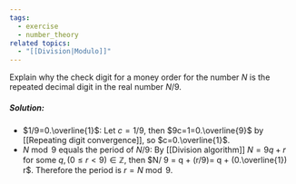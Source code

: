 ```yaml
---
tags:
  - exercise
  - number_theory
related topics:
  - "[[Division|Modulo]]"
---
```

Explain why the check digit for a money order for the number $N$ is the repeated decimal digit in the real number $N/9$.
##### Solution:
- $1/9=0.\overline{1}$:
	Let $c= 1/9$, then $9c=1=0.\overline{9}$ by [[Repeating digit convergence]], so $c=0.\overline{1}$. 
- $N\ \operatorname{mod}\ 9$ equals the period of $N/9$:
	By [[Division algorithm]] $N=9q + r$ for some $q,(0\leq r < 9)\in\mathbb{Z}$, then $N/ 9 = q + (r/9)= q + (0.\overline{1}) r$. Therefore the period is $r=N\ \operatorname{mod}\ 9$.